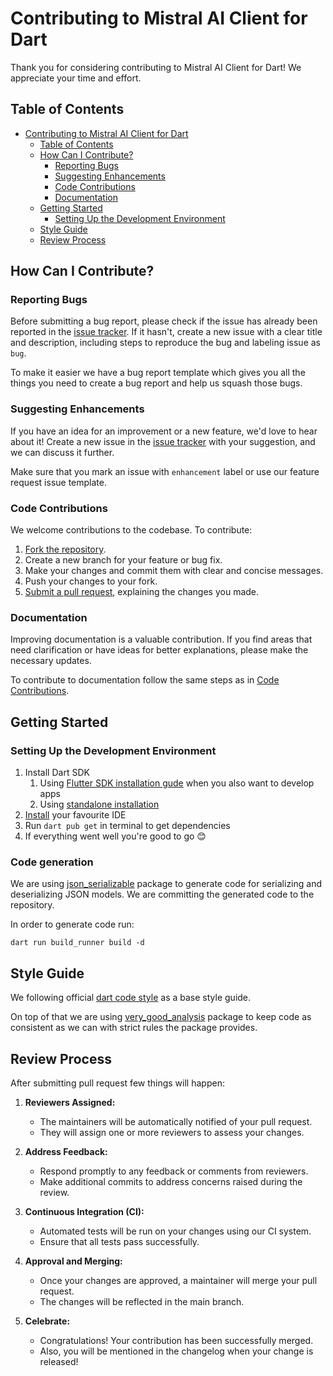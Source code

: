 # Contributing to Mistral AI Client for Dart

Thank you for considering contributing to Mistral AI Client for Dart! We appreciate your time and effort.

## Table of Contents

- [Contributing to Mistral AI Client for Dart](#contributing-to-mistral-ai-client-for-dart)
  - [Table of Contents](#table-of-contents)
  - [How Can I Contribute?](#how-can-i-contribute)
    - [Reporting Bugs](#reporting-bugs)
    - [Suggesting Enhancements](#suggesting-enhancements)
    - [Code Contributions](#code-contributions)
    - [Documentation](#documentation)
  - [Getting Started](#getting-started)
    - [Setting Up the Development Environment](#setting-up-the-development-environment)
  - [Style Guide](#style-guide)
  - [Review Process](#review-process)

## How Can I Contribute?

### Reporting Bugs

Before submitting a bug report, please check if the issue has already been reported in the [issue tracker](https://github.com/nomtek/mistralai_client_dart/issues). If it hasn't, create a new issue with a clear title and description, including steps to reproduce the bug and labeling issue as `bug`.

To make it easier we have a bug report template which gives you all the things you need to create a bug report and help us squash those bugs.

### Suggesting Enhancements

If you have an idea for an improvement or a new feature, we'd love to hear about it! Create a new issue in the [issue tracker](https://github.com/nomtek/mistralai_client_dart/issues) with your suggestion, and we can discuss it further. 

Make sure that you mark an issue with `enhancement` label or use our feature request issue template.

### Code Contributions

We welcome contributions to the codebase. To contribute:

1. [Fork the repository](https://help.github.com/en/github/getting-started-with-github/fork-a-repo).
2. Create a new branch for your feature or bug fix.
3. Make your changes and commit them with clear and concise messages.
4. Push your changes to your fork.
5. [Submit a pull request](https://help.github.com/en/github/collaborating-with-issues-and-pull-requests/proposing-changes-to-your-work-with-pull-requests), explaining the changes you made.

### Documentation

Improving documentation is a valuable contribution. If you find areas that need clarification or have ideas for better explanations, please make the necessary updates.

To contribute to documentation follow the same steps as in [Code Contributions](#code-contributions).

## Getting Started

### Setting Up the Development Environment

1. Install Dart SDK
   1. Using [Flutter SDK installation gude](https://docs.flutter.dev/get-started/install) when you also want to develop apps
   2. Using [standalone installation](https://dart.dev/get-dart)
2. [Install](https://dart.dev/tools#ides-and-editors) your favourite IDE
3. Run `dart pub get` in terminal to get dependencies
4. If everything went well you're good to go 😊

### Code generation

We are using [json_serializable](https://pub.dev/packages/json_serializable) package to generate code for serializing and deserializing JSON models.
We are committing the generated code to the repository.

In order to generate code run:

```shell
dart run build_runner build -d
```

## Style Guide

We following official [dart code style](https://dart.dev/effective-dart/style) as a base style guide.

On top of that we are using [very_good_analysis](https://pub.dev/packages/very_good_analysis) package to keep code as consistent as we can with strict rules the package provides.

## Review Process

After submitting pull request few things will happen:

1. **Reviewers Assigned:**
   - The maintainers will be automatically notified of your pull request.
   - They will assign one or more reviewers to assess your changes.

2. **Address Feedback:**
   - Respond promptly to any feedback or comments from reviewers.
   - Make additional commits to address concerns raised during the review.

3. **Continuous Integration (CI):**
   - Automated tests will be run on your changes using our CI system.
   - Ensure that all tests pass successfully.

4. **Approval and Merging:**
    - Once your changes are approved, a maintainer will merge your pull request.
    - The changes will be reflected in the main branch.

5. **Celebrate:**
    - Congratulations! Your contribution has been successfully merged.
    - Also, you will be mentioned in the changelog when your change is released!
